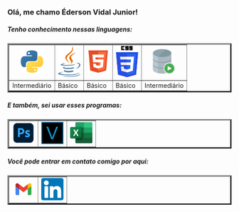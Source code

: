 <h3> Olá, me chamo Éderson Vidal Junior! </h3>

<h5>Tenho conhecimento nessas linguagens:</h5>


<table border="3">
  
  <tr align="center">
    <td><img src="https://github.com/Dunkode/Dunkode/blob/main/rep/Python.png" width= "50"></td>
    <td><img src="https://github.com/Dunkode/Dunkode/blob/main/rep/java.png" width= "50" >
    <td><img src="https://github.com/Dunkode/Dunkode/blob/main/rep/html5.png" width= "50">
    <td><img src="https://github.com/Dunkode/Dunkode/blob/main/rep/css3.png" width= "50" >
    <td><img src="https://github.com/Dunkode/Dunkode/blob/main/rep/oracle-sql.png" width= "50" >
  </tr>
  
  <tr>
  <td>Intermediário</td>
  <td>Básico</td>
  <td>Básico</td>
  <td>Básico</td>
  <td>Intermediário</td>
  </tr>
  
</table>

<h5>E também, sei usar esses programas:</h5>

<table border="3">
<tr align="center">
    <td><img src="https://github.com/Dunkode/Dunkode/blob/main/rep/photoshop.png" width= "50"></td>
    <td><img src="https://github.com/Dunkode/Dunkode/blob/main/rep/vegas.png" width= "50" ></td>
    <td><img src="https://github.com/Dunkode/Dunkode/blob/main/rep/excel.png" width= "50"></td>
  </tr>
  
</table>

<h5>Você pode entrar em contato comigo por aqui:</h5>

<table border="3">
<tr align="center">
    <td>
      <a href="edersonvidal137@gmail.com"><img src="https://github.com/Dunkode/Dunkode/blob/main/rep/gmail.png" width= "50"></a></td>
    <td>
  <a href="https://www.linkedin.com/in/edersonvidal/"><img src="https://github.com/Dunkode/Dunkode/blob/main/rep/linkedin.png" width= "50" ></a></td>
  </tr>
  
</table>
  
<!---
Dunkode/Dunkode is a ✨ special ✨ repository because its `README.md` (this file) appears on your GitHub profile.
You can click the Preview link to take a look at your changes.
--->
